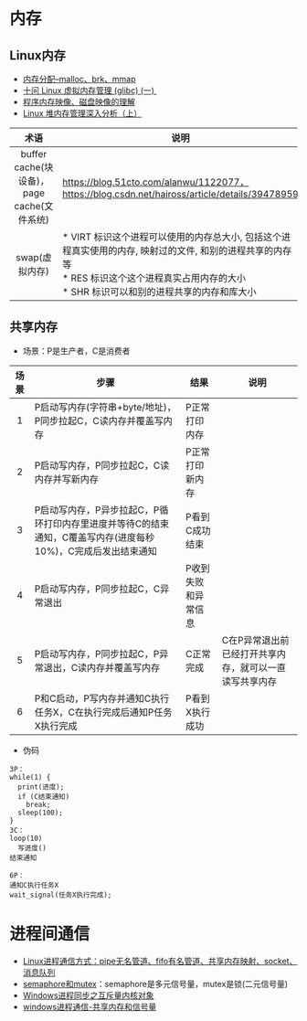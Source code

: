 # 内存
## Linux内存
* [内存分配–malloc、brk、mmap](https://blog.csdn.net/gfgdsg/article/details/42709943)
* [十问 Linux 虚拟内存管理 (glibc) (一) ](https://zhuanlan.zhihu.com/p/26137521)
* [程序内存映像、磁盘映像的理解](http://blog.chinaunix.net/uid-9012903-id-2011435.html)
* [Linux 堆内存管理深入分析（上）](https://segmentfault.com/a/1190000005118060)

| 术语 | 说明 |
| :-: | - |
| buffer cache(块设备)，page cache(文件系统)	 | https://blog.51cto.com/alanwu/1122077，https://blog.csdn.net/haiross/article/details/39478959 |
| swap(虚拟内存) | * VIRT 标识这个进程可以使用的内存总大小, 包括这个进程真实使用的内存, 映射过的文件, 和别的进程共享的内存等 <br> * RES 标识这个这个进程真实占用内存的大小 <br> * SHR 标识可以和别的进程共享的内存和库大小 |

## 共享内存
* 场景：P是生产者，C是消费者

| 场景 | 步骤 | 结果 | 说明 |
| :-: | - | - | - |
| 1 | P启动写内存(字符串+byte/地址)，P同步拉起C，C读内存并覆盖写内存 | P正常打印内存 |  |
| 2 | P启动写内存，P同步拉起C，C读内存并写新内存 | P正常打印新内存 |  |
| 3 | P启动写内存，P异步拉起C，P循环打印内存里进度并等待C的结束通知，C覆盖写内存(进度每秒10%)，C完成后发出结束通知 | P看到C成功结束 |  |
| 4 | P启动写内存，P同步拉起C，C异常退出 | P收到失败和异常信息 |  |
| 5 | P启动写内存，P同步拉起C，P异常退出，C读内存并覆盖写内存 | C正常完成 | C在P异常退出前已经打开共享内存，就可以一直读写共享内存 |
| 6 | P和C启动，P写内存并通知C执行任务X，C在执行完成后通知P任务X执行完成 | P看到X执行成功 |  |

* 伪码
```
3P：
while(1) {
  print(进度);
  if (C结束通知)
    break;
  sleep(100);
}
3C：
loop(10)
  写进度()
结束通知

6P：
通知C执行任务X
wait_signal(任务X执行完成);

```

# 进程间通信
* [Linux进程通信方式：pipe无名管道、fifo有名管道、共享内存映射、socket、消息队列](https://zhuanlan.zhihu.com/p/57454565)
* [semaphore和mutex](https://blog.csdn.net/zwan0518/article/details/8761000)：semaphore是多元信号量，mutex是锁(二元信号量)
* [Windows进程同步之互斥量内核对象](https://blog.csdn.net/iteye_18480/article/details/82514068)
* [windows进程通信-共享内存和信号量](https://blog.csdn.net/xihuanniNI/article/details/78958346)
